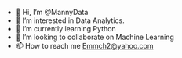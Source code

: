 - 👋 Hi, I’m @MannyData
- 👀 I’m interested in Data Analytics.
- 🌱 I’m currently learning Python
- 💞️ I’m looking to collaborate on Machine Learning
- 📫 How to reach me Emmch2@yahoo.com

<!---
MannyData/MannyData is a ✨ special ✨ repository because its `README.md` (this file) appears on your GitHub profile.
You can click the Preview link to take a look at your changes.
--->
